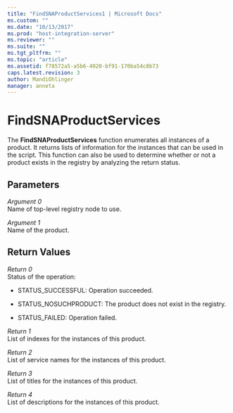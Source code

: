 ```yaml
---
title: "FindSNAProductServices1 | Microsoft Docs"
ms.custom: ""
ms.date: "10/13/2017"
ms.prod: "host-integration-server"
ms.reviewer: ""
ms.suite: ""
ms.tgt_pltfrm: ""
ms.topic: "article"
ms.assetid: f78572a5-a5b6-4920-bf91-170ba54c8b73
caps.latest.revision: 3
author: MandiOhlinger
manager: anneta
---
```

# FindSNAProductServices
The **FindSNAProductServices** function enumerates all instances of a product. It returns lists of information for the instances that can be used in the script. This function can also be used to determine whether or not a product exists in the registry by analyzing the return status.  
  
## Parameters  
 *Argument 0*  
 Name of top-level registry node to use.  
  
 *Argument 1*  
 Name of the product.  
  
## Return Values  
 *Return 0*  
 Status of the operation:  
  
-   STATUS_SUCCESSFUL: Operation succeeded.  
  
-   STATUS_NOSUCHPRODUCT: The product does not exist in the registry.  
  
-   STATUS_FAILED: Operation failed.  
  
 *Return 1*  
 List of indexes for the instances of this product.  
  
 *Return 2*  
 List of service names for the instances of this product.  
  
 *Return 3*  
 List of titles for the instances of this product.  
  
 *Return 4*  
 List of descriptions for the instances of this product.